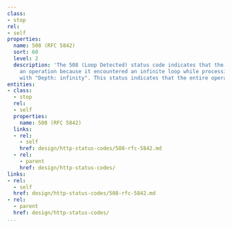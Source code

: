 ```yaml
---
class:
- stop
rel:
- self
properties:
  name: 508 (RFC 5842)
  sort: 60
  level: 2
  description: 'The 508 (Loop Detected) status code indicates that the server terminated
    an operation because it encountered an infinite loop while processing a request
    with "Depth: infinity". This status indicates that the entire operation failed. '
entities:
- class:
  - stop
  rel:
  - self
  properties:
    name: 508 (RFC 5842)
  links:
  - rel:
    - self
    href: design/http-status-codes/508-rfc-5842.md
  - rel:
    - parent
    href: design/http-status-codes/
links:
- rel:
  - self
  href: design/http-status-codes/508-rfc-5842.md
- rel:
  - parent
  href: design/http-status-codes/
...
```

